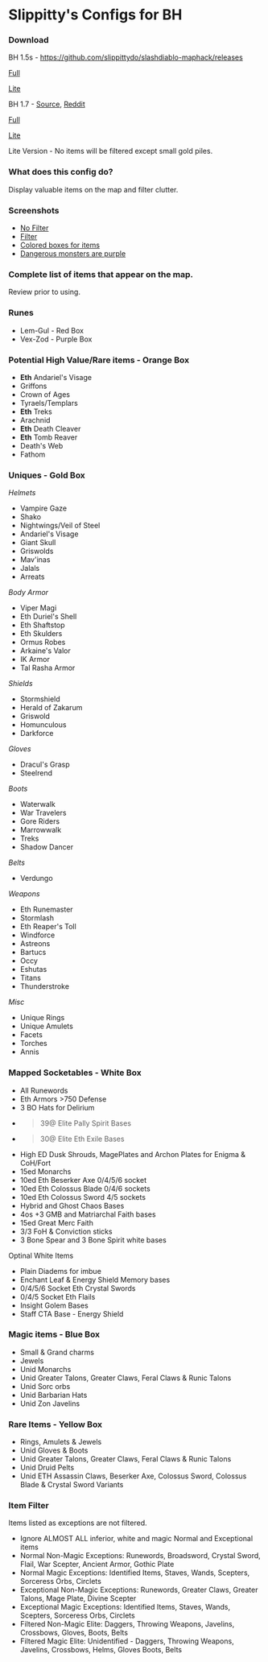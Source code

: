 Slippitty's Configs for BH
===================

### Download

BH 1.5s - https://github.com/slippittydo/slashdiablo-maphack/releases

[Full](https://raw.githubusercontent.com/slippittydo/bh-config/master/1.5s/full/BH.cfg)

[Lite](https://raw.githubusercontent.com/slippittydo/bh-config/master/1.5s/lite/BH.cfg)

BH 1.7 - [Source](https://github.com/slayergod13/slashdiablo-maphack), [Reddit](https://www.reddit.com/r/slashdiablo/comments/3bky9h/new_maphack_features_testers_needed/)

[Full](https://raw.githubusercontent.com/slippittydo/bh-config/master/1.7/full/BH.cfg)

[Lite](https://raw.githubusercontent.com/slippittydo/bh-config/master/1.7/lite/BH.cfg)

Lite Version - No items will be filtered except small gold piles.

### What does this config do?

Display valuable items on the map and filter clutter.

### Screenshots

* [No Filter](http://i.imgur.com/3Qvh81E.jpg)
* [Filter](http://i.imgur.com/RrHXpfX.jpg)
* [Colored boxes for items](http://i.imgur.com/emAsPoC.jpg)
* [Dangerous monsters are purple](http://i.imgur.com/s3vLGdD.jpg)

### Complete list of items that appear on the map.
Review prior to using.

### Runes

* Lem-Gul - Red Box
* Vex-Zod - Purple Box

### Potential High Value/Rare items - Orange Box

* **Eth** Andariel's Visage
* Griffons
* Crown of Ages
* Tyraels/Templars
* **Eth** Treks
* Arachnid
* **Eth** Death Cleaver
* **Eth** Tomb Reaver
* Death's Web
* Fathom

### Uniques - Gold Box

*Helmets*

* Vampire Gaze
* Shako
* Nightwings/Veil of Steel
* Andariel's Visage
* Giant Skull
* Griswolds
* Mav'inas
* Jalals
* Arreats

*Body Armor*

* Viper Magi
* Eth Duriel's Shell
* Eth Shaftstop
* Eth Skulders
* Ormus Robes
* Arkaine's Valor
* IK Armor
* Tal Rasha Armor

*Shields*

* Stormshield
* Herald of Zakarum
* Griswold
* Homunculous
* Darkforce

*Gloves*

* Dracul's Grasp
* Steelrend

*Boots*

* Waterwalk
* War Travelers
* Gore Riders
* Marrowwalk
* Treks
* Shadow Dancer

*Belts*

* Verdungo

*Weapons*

* Eth Runemaster
* Stormlash
* Eth Reaper's Toll
* Windforce
* Astreons
* Bartucs
* Occy
* Eshutas
* Titans
* Thunderstroke

*Misc*

* Unique Rings
* Unique Amulets
* Facets
* Torches
* Annis

### Mapped Socketables - White Box

* All Runewords
* Eth Armors >750 Defense
* 3 BO Hats for Delirium
* >39@ Elite Pally Spirit Bases
* >30@ Elite Eth Exile Bases
* High ED Dusk Shrouds, MagePlates and Archon Plates for Enigma & CoH/Fort
* 15ed Monarchs
* 10ed Eth Beserker Axe 0/4/5/6 socket
* 10ed Eth Colossus Blade 0/4/6 sockets
* 10ed Eth Colossus Sword 4/5 sockets
* Hybrid and Ghost Chaos Bases
* 4os +3 GMB and Matriarchal Faith bases
* 15ed Great Merc Faith
* 3/3 FoH & Conviction sticks
* 3 Bone Spear and 3 Bone Spirit white bases

Optinal White Items
* Plain Diadems for imbue
* Enchant Leaf & Energy Shield Memory bases
* 0/4/5/6 Socket Eth Crystal Swords
* 0/4/5 Socket Eth Flails
* Insight Golem Bases
* Staff CTA Base - Energy Shield

### Magic items - Blue Box

* Small & Grand charms
* Jewels
* Unid Monarchs
* Unid Greater Talons, Greater Claws, Feral Claws & Runic Talons
* Unid Sorc orbs
* Unid Barbarian Hats
* Unid Zon Javelins

### Rare Items - Yellow Box

* Rings, Amulets & Jewels
* Unid Gloves & Boots
* Unid Greater Talons, Greater Claws, Feral Claws & Runic Talons
* Unid Druid Pelts
* Unid ETH Assassin Claws, Beserker Axe, Colossus Sword, Colossus Blade & Crystal Sword Variants

### Item Filter

Items listed as exceptions are not filtered.

* Ignore ALMOST ALL inferior, white and magic Normal and Exceptional items
* Normal Non-Magic Exceptions: Runewords, Broadsword, Crystal Sword, Flail, War Scepter, Ancient Armor, Gothic Plate
* Normal Magic Exceptions: Identified Items, Staves, Wands, Scepters, Sorceress Orbs, Circlets
* Exceptional Non-Magic Exceptions: Runewords, Greater Claws, Greater Talons, Mage Plate, Divine Scepter
* Exceptional Magic Exceptions: Identified Items, Staves, Wands, Scepters, Sorceress Orbs, Circlets
* Filtered Non-Magic Elite: Daggers, Throwing Weapons, Javelins, Crossbows, Gloves, Boots, Belts
* Filtered Magic Elite: Unidentified - Daggers, Throwing Weapons, Javelins, Crossbows, Helms, Gloves Boots, Belts
